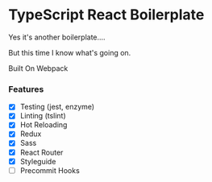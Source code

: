 # TypeScript React Boilerplate

Yes it's another boilerplate....

But this time I know what's going on.

Built On Webpack

### Features

* [x] Testing (jest, enzyme)
* [x] Linting (tslint)
* [x] Hot Reloading
* [x] Redux
* [x] Sass
* [x] React Router
* [x] Styleguide
* [ ] Precommit Hooks
